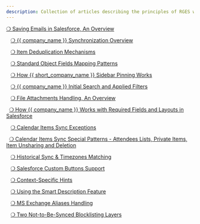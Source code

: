 ```yaml
---
description: Collection of articles describing the principles of RGES work
---
```

[       ❍   Saving Emails in Salesforce, An Overview     ](../Saving-Emails-in-Salesforce-1.-Function-Overview/)  

&nbsp;
​   [       ❍   {{ company_name }} Synchronization Overview     ](../Synchronization-Engine-An-Overview/)  

&nbsp;
​   [       ❍   Item Deduplication Mechanisms     ](../Item-Deduplication-Mechanisms/)  

&nbsp;
​   [       ❍   Standard Object Fields Mapping Patterns     ](../Object-Fields-Mapping-Patterns/)  

&nbsp;
​   [       ❍   How {{ short_company_name }} Sidebar Pinning Works     ](../Sidebar-Pinning/)  

&nbsp;
​   [       ❍   {{ company_name }} Initial Search and Applied Filters     ](../Initial-Search-and-Applied-Record-Filters/)  

&nbsp;
​   [       ❍   File Attachments Handling, An Overview     ](../Attachments-Handling-(Basic)/)  

&nbsp;
​   [       ❍   How {{ company_name }} Works with Required Fields and Layouts in Salesforce     ](../How-the-Solution-Works-with-Required-Fields-and-Layouts-in-Salesforce/) 

&nbsp;
​   [       ❍   Calendar Items Sync Exceptions     ](../Calendars-Syncing-Exceptions/)  

&nbsp;
​   [       ❍   Calendar Items Sync Special Patterns - Attendees Lists, Private Items, Item Unsharing and Deletion     ](../Calendar-Items-Sync-Special-Patterns-Attendees-Lists%2C-Private-Items%2C-Item-Unsharing-and-Deletion/)  

&nbsp;
​   [       ❍   Historical Sync & Timezones Matching     ](../Historical-Sync-%26-Timezones-Matching/)  

&nbsp;
​   [       ❍   Salesforce Custom Buttons Support     ](../Salesforce-Custom-Buttons-Support/)  

&nbsp;
​   [       ❍   Context-Specific Hints     ](../Context-Specific-Actions/)  

&nbsp;
​   [       ❍   Using the Smart Description Feature     ](../Using-the-Smart-Description-Feature/)  

&nbsp;
​   [       ❍   MS Exchange Aliases Handling     ](../MS-Exchange-Aliases-Handling/)  

&nbsp;
​   [       ❍   Two Not-to-Be-Synced Blocklisting Layers     ](../Two-Layers-Blacklisting/)  

&nbsp;

&nbsp;

&#160;
 &#160;
